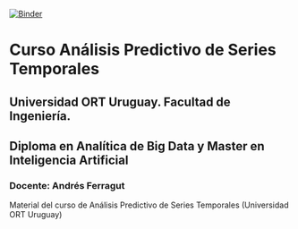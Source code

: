 [![Binder](https://mybinder.org/badge_logo.svg)](https://mybinder.org/v2/gh/aferragu/curso_series_temporales/HEAD)

# Curso Análisis Predictivo de Series Temporales

## Universidad ORT Uruguay. Facultad de Ingeniería. 
## Diploma en Analítica de Big Data y Master en Inteligencia Artificial

### Docente: Andrés Ferragut

Material del curso de Análisis Predictivo de Series Temporales (Universidad ORT Uruguay)
